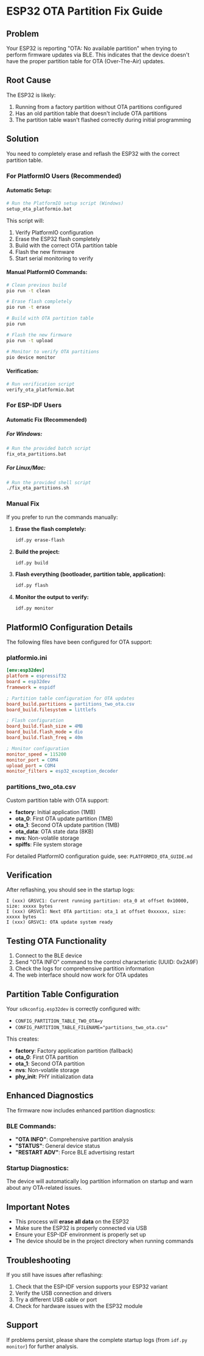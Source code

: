 # ESP32 OTA Partition Fix Guide

## Problem
Your ESP32 is reporting "OTA: No available partition" when trying to perform firmware updates via BLE. This indicates that the device doesn't have the proper partition table for OTA (Over-The-Air) updates.

## Root Cause
The ESP32 is likely:
1. Running from a factory partition without OTA partitions configured
2. Has an old partition table that doesn't include OTA partitions
3. The partition table wasn't flashed correctly during initial programming

## Solution
You need to completely erase and reflash the ESP32 with the correct partition table.

### For PlatformIO Users (Recommended)

#### Automatic Setup:
```bash
# Run the PlatformIO setup script (Windows)
setup_ota_platformio.bat
```

This script will:
1. Verify PlatformIO configuration
2. Erase the ESP32 flash completely
3. Build with the correct OTA partition table
4. Flash the new firmware
5. Start serial monitoring to verify

#### Manual PlatformIO Commands:
```bash
# Clean previous build
pio run -t clean

# Erase flash completely
pio run -t erase

# Build with OTA partition table
pio run

# Flash the new firmware
pio run -t upload

# Monitor to verify OTA partitions
pio device monitor
```

#### Verification:
```bash
# Run verification script
verify_ota_platformio.bat
```

### For ESP-IDF Users

#### Automatic Fix (Recommended)

##### For Windows:
```bash
# Run the provided batch script
fix_ota_partitions.bat
```

##### For Linux/Mac:
```bash
# Run the provided shell script
./fix_ota_partitions.sh
```

### Manual Fix
If you prefer to run the commands manually:

1. **Erase the flash completely:**
   ```bash
   idf.py erase-flash
   ```

2. **Build the project:**
   ```bash
   idf.py build
   ```

3. **Flash everything (bootloader, partition table, application):**
   ```bash
   idf.py flash
   ```

4. **Monitor the output to verify:**
   ```bash
   idf.py monitor
   ```

## PlatformIO Configuration Details

The following files have been configured for OTA support:

### platformio.ini
```ini
[env:esp32dev]
platform = espressif32
board = esp32dev
framework = espidf

; Partition table configuration for OTA updates
board_build.partitions = partitions_two_ota.csv
board_build.filesystem = littlefs

; Flash configuration
board_build.flash_size = 4MB
board_build.flash_mode = dio
board_build.flash_freq = 40m

; Monitor configuration
monitor_speed = 115200
monitor_port = COM4
upload_port = COM4
monitor_filters = esp32_exception_decoder
```

### partitions_two_ota.csv
Custom partition table with OTA support:
- **factory**: Initial application (1MB)
- **ota_0**: First OTA update partition (1MB)
- **ota_1**: Second OTA update partition (1MB)
- **ota_data**: OTA state data (8KB)
- **nvs**: Non-volatile storage
- **spiffs**: File system storage

For detailed PlatformIO configuration guide, see: `PLATFORMIO_OTA_GUIDE.md`

## Verification
After reflashing, you should see in the startup logs:

```
I (xxx) GRSVC1: Current running partition: ota_0 at offset 0x10000, size: xxxxx bytes
I (xxx) GRSVC1: Next OTA partition: ota_1 at offset 0xxxxxx, size: xxxxx bytes
I (xxx) GRSVC1: OTA update system ready
```

## Testing OTA Functionality
1. Connect to the BLE device
2. Send "OTA INFO" command to the control characteristic (UUID: 0x2A9F)
3. Check the logs for comprehensive partition information
4. The web interface should now work for OTA updates

## Partition Table Configuration
Your `sdkconfig.esp32dev` is correctly configured with:
- `CONFIG_PARTITION_TABLE_TWO_OTA=y`
- `CONFIG_PARTITION_TABLE_FILENAME="partitions_two_ota.csv"`

This creates:
- **factory**: Factory application partition (fallback)
- **ota_0**: First OTA partition
- **ota_1**: Second OTA partition
- **nvs**: Non-volatile storage
- **phy_init**: PHY initialization data

## Enhanced Diagnostics
The firmware now includes enhanced partition diagnostics:

### BLE Commands:
- **"OTA INFO"**: Comprehensive partition analysis
- **"STATUS"**: General device status
- **"RESTART ADV"**: Force BLE advertising restart

### Startup Diagnostics:
The device will automatically log partition information on startup and warn about any OTA-related issues.

## Important Notes
- This process will **erase all data** on the ESP32
- Make sure the ESP32 is properly connected via USB
- Ensure your ESP-IDF environment is properly set up
- The device should be in the project directory when running commands

## Troubleshooting
If you still have issues after reflashing:
1. Check that the ESP-IDF version supports your ESP32 variant
2. Verify the USB connection and drivers
3. Try a different USB cable or port
4. Check for hardware issues with the ESP32 module

## Support
If problems persist, please share the complete startup logs (from `idf.py monitor`) for further analysis.
